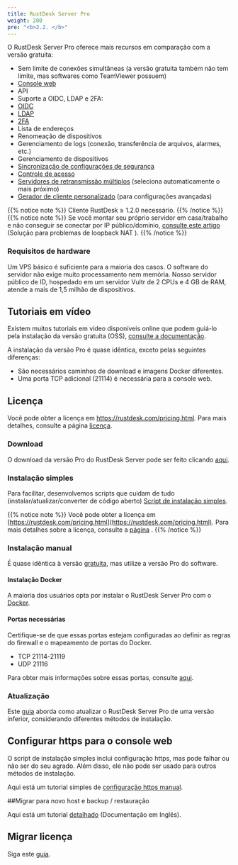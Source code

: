 ```yaml
---
title: RustDesk Server Pro
weight: 200
pre: "<b>2.2. </b>"
---
```


O RustDesk Server Pro oferece mais recursos em comparação com a versão gratuita:

- Sem limite de conexões simultâneas (a versão gratuita também não tem limite, mas softwares como TeamViewer possuem)
- [Console web](https://rustdesk.com/docs/pt/self-host/rustdesk-server-pro/console/)
- API
- Suporte a OIDC, LDAP e 2FA:
- [OIDC](https://rustdesk.com/docs/pt/self-host/rustdesk-server-pro/oidc/)
- [LDAP](https://rustdesk.com/docs/pt/self-host/rustdesk-server-pro/ldap/)
- [2FA](https://rustdesk.com/docs/pt/self-host/rustdesk-server-pro/2fa/)
- Lista de endereços
- Renomeação de dispositivos
- Gerenciamento de logs (conexão, transferência de arquivos, alarmes, etc.)
- Gerenciamento de dispositivos
- [Sincronização de configurações de segurança](https://rustdesk.com/docs/pt/self-host/rustdesk-server-pro/strategy/)
- [Controle de acesso](https://rustdesk.com/docs/pt/self-host/rustdesk-server-pro/permissions/)
- [Servidores de retransmissão múltiplos](https://rustdesk.com/docs/pt/self-host/rustdesk-server-pro/relay/) (seleciona automaticamente o mais próximo)
- [Gerador de cliente personalizado](https://rustdesk.com/docs/pt/self-host/client-configuration/#1-custom-client-generator-pro-only) (para configurações avançadas)

{{% notice note %}}
Cliente RustDesk ≥ 1.2.0 necessário.
{{% /notice %}}
{{% notice note %}}
Se você montar seu próprio servidor em casa/trabalho e não conseguir se conectar por IP público/domínio, [consulte este artigo](https://rustdesk.com/docs/pt/self-host/nat-loopback-issues/) (Solução para problemas de loopback NAT ).
{{% /notice %}}

### Requisitos de hardware

Um VPS básico é suficiente para a maioria dos casos. O software do servidor não exige muito processamento nem memória. Nosso servidor público de ID, hospedado em um servidor Vultr de 2 CPUs e 4 GB de RAM, atende a mais de 1,5 milhão de dispositivos.

## Tutoriais em vídeo
Existem muitos tutoriais em vídeo disponíveis online que podem guiá-lo pela instalação da versão gratuita (OSS), [consulte a documentação](https://rustdesk.com/docs/pt/self-host/rustdesk-server-oss/install/#video-tutorials).

A instalação da versão Pro é quase idêntica, exceto pelas seguintes diferenças:

- São necessários caminhos de download e imagens Docker diferentes.
- Uma porta TCP adicional (21114) é necessária para a console web.

## Licença

Você pode obter a licença em https://rustdesk.com/pricing.html. Para mais detalhes, consulte a página [licença](https://rustdesk.com/docs/pt/self-host/rustdesk-server-pro/license/).

### Download

O download da versão Pro do RustDesk Server pode ser feito clicando [aqui](https://github.com/rustdesk/rustdesk-server-pro/releases/latest).

### Instalação simples

Para facilitar, desenvolvemos scripts que cuidam de tudo (instalar/atualizar/converter de código aberto) [Script de instalação simples](https://rustdesk.com/docs/pt/self-host/rustdesk-server-pro/installscript/).

{{% notice note %}}
Você pode obter a licença em [https://rustdesk.com/pricing.html](https://rustdesk.com/pricing.html). Para mais detalhes sobre a licença, consulte a [página](https://rustdesk.com/docs/pt/self-host/rustdesk-server-pro/license/) .
{{% /notice %}}

### Instalação manual

É quase idêntica à versão [gratuita](https://rustdesk.com/docs/pt/self-host/rustdesk-server-oss/install/), mas utilize a versão Pro do software.

#### Instalação Docker

A maioria dos usuários opta por instalar o RustDesk Server Pro com o [Docker](/docs/en/self-host/rustdesk-server-pro/installscript/docker/).

#### Portas necessárias
Certifique-se de que essas portas estejam configuradas ao definir as regras do firewall e o mapeamento de portas do Docker.

- TCP 21114-21119
- UDP 21116
  
Para obter mais informações sobre essas portas, consulte [aqui](/docs/pt/self-host/rustdesk-server-oss/install/#portas).

### Atualização

Este [guia](https://rustdesk.com/docs/pt/self-host/rustdesk-server-pro/faq/#there-is-a-new-version-of-rustdesk-server-pro-out-how-can-i-upgrade) aborda como atualizar o RustDesk Server Pro de uma versão inferior, considerando diferentes métodos de instalação.

## Configurar https para o console web

O script de instalação simples inclui configuração https, mas pode falhar ou não ser do seu agrado. Além disso, ele não pode ser usado para outros métodos de instalação.

Aqui está um tutorial simples de [configuração https manual](https://rustdesk.com/docs/pt/self-host/rustdesk-server-pro/faq/#configurar-https-para-web-console-manualmente).

##Migrar para novo host e backup / restauração

Aqui está um tutorial [detalhado](https://github.com/rustdesk/rustdesk-server-pro/discussions/184) (Documentação em Inglês).

## Migrar licença
Siga este [guia](https://rustdesk.com/docs/pt/self-host/rustdesk-server-pro/license/#recupera%C3%A7%C3%A3o-e-migra%C3%A7%C3%A3o-de-fatura-e-licen%C3%A7a).

